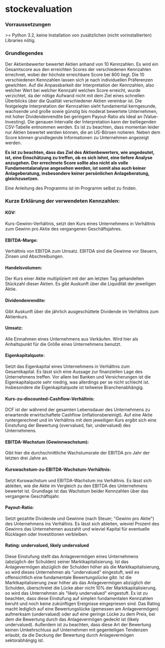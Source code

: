 <h1>stockevaluation</h1>

<h3>Vorraussetzungen</h3>
>= Python 3.2, keine Installation von zusätzlichen (nicht vorinstallierten) Libraries nötig.

<h3>Grundlegendes</h3>
Der Aktienbewerter bewertet Aktien anhand von 10 Kennzahlen. Es wird ein Gesamtscore aus den erreichten Scores der verschiedenen Kennzahlen errechnet, wobei der höchste erreichbare Score bei 800 liegt. Die 10 verschiedenen Kennzahlen lassen sich je nach individuellen Präferenzen gewichten. Auf die Anpassbarkeit der Interpretation der Kennzahlen, also welcher Wert bei welcher Kennzahl welchen Score erreicht, wurde verzichtet, da der nötige Aufwand nicht mit dem Ziel eines schnellen Überblicks über die Qualität verschiedener Aktien vereinbar ist. Die festgelegte Interpretation der Kennzahlen sieht fundamental kerngesunde, wachsende und große sowie günstig bis moderat bewertete Unternehmen, mit hoher Dividendenrendite bei geringem Payout-Ratio als Ideal an (Value-Investing). Die genauen Intervalle der Interpretation kann der beiliegenden CSV-Tabelle entnommen werden. Es ist zu beachten, dass momentan leider nur Aktien bewertet werden können, die an US-Börsen notieren.
Neben dem Score können grundlegende Informationen zu Unternehmen angezeigt werden. 

<b>Es ist zu beachten, dass das Ziel des Aktienbewerters, wie angedeutet, ist, eine Einschätzung zu treffen, ob es sich lohnt, eine tiefere Analyse anzugehen. Der errechnete Score sollte also nicht als volle Fundamentalanalyse angesehen werden, ist somit also auch keiner Anlageberatung, insbesondere keiner persönlichen Anlageberatung, gleichzusetzen.</b>

Eine Anleitung des Programms ist im Programm selbst zu finden.
<p>

<h3>Kurze Erklärung der verwendeten Kennzahlen:</h3><p>

<h4>KGV:</h4>
Kurs-Gewinn-Verhältnis, setzt den Kurs eines Unternehmens in Verhältnis zum Gewinn pro Aktie des vergangenen Geschäftsjahres.<br>

<h4>EBITDA-Marge:</h4> 
Verhältnis von EBITDA zum Umsatz. EBITDA sind die Gewinne vor Steuern, Zinsen und Abschreibungen.<br>

<h4>Handelsvolumen:</h4> 
Der Kurs einer Aktie multipliziert mit der am letzten Tag gehandelten Stückzahl dieser Aktien. Es gibt Auskunft über die Liquidität der jeweiligen Aktie.<br>

<h4>Dividendenrendite:</h4>
Gibt Auskunft über die jährlich ausgeschüttete Dividende im Verhältnis zum Aktienkurs.<br>

<h4>Umsatz:</h4>
Alle Einnahmen eines Unternehmens aus Verkäufen. Wird hier als Anhaltspunkt für die Größe eines Unternehmens benutzt.<br>

<h4>Eigenkapitalquote:</h4>
Setzt das Eigenkapital eines Unternehmens in Verhältnis zum Gesamtkapital. Es lässt sich eine Aussage zur finanziellen Lage des Unternehmens treffen. Vor allem bei Banken und Versicherungen ist die Eigenkapitalquote sehr niedrig, was allerdings per se nicht schlecht ist. Insbesondere die Eigenkapitalquote ist teilweise Branchenabhängig.<br>

<h4>Kurs-zu-discounted-Cashflow-Verhältnis:</h4>
DCF ist der während der gesamten Lebensdauer des Unternehmens zu erwartende erwirtschaftete Cashflow (inflationsbereinigt). Auf eine Aktie runtergerechnet und im Verhältnis mit dem jeweiligen Kurs ergibt sich eine Einstufung der Bewertung (overvalued, fair, undervalued) des Unternehmens.<br>

<h4>EBITDA-Wachstum (Gewinnwachstum):</h4>
Gibt hier die durchschnittliche Wachstumsrate der EBITDA pro Jahr der letzten drei Jahre an.<br>

<h4>Kurswachstum-zu-EBITDA-Wachstum-Verhältnis:</h4>
Setzt Kurswachstum und EBITDA-Wachstum ins Verhältnis. Es lässt sich ableiten, wie die Aktie im Vergleich zu den EBITDA des Unternehmens bewertet ist. Grundlage ist das Wachstum beider Kennzahlen über das vergangene Geschäftsjahr.<br>

<h4>Payout-Ratio:</h4>
Setzt gezahlte Dividende und Gewinne (nach Steuer; "Gewinn pro Aktie") des Unternehmens ins Verhältnis. Es lässt sich ableiten, wieviel Prozent des Gewinns das Unternehemen auszahlt und wieviel Kapital für eventuelle Rücklagen oder Investitionen verbleiben.<br>

<h4>Rating: undervalued, likely undervalued</h4>
Diese Einstufung stellt das Anlagevermögen eines Unternehmens (abzüglich der Schulden) seiner Marktkapitalisierung. Ist das Anlagevermögen abzüglich der Schulden höher als die Marktkapitalisierung, so wird dieses Unternehmen als "undervalued" eingestuft, weil es offensichtlich eine fundamentale Bewertungslücke gibt. Ist die Marktkapitalisierung zwar höher als das Anlagevermögen abzüglich der Schulden, überschreiet die Lücke aber nicht 10% der Marktkapitalisierung, so wird das Unternehmen als "likely undervalued" eingestuft. 
Es ist zu beachten, dass diese Einstufung auf simplen fundamentalen Kennzahlen beruht und noch keine zukünftigen Ereignisse eingepriesen sind. Das Rating macht lediglich auf eine Bewertungslücke (gemessen am Anlagevermögen) aufmerksam (undervalued) oder auf eine geringe Lücke zu dem Preis, bei dem die Bewertung durch das Anlagevermögen gedeckt ist (likely undervalued). Außerdem ist zu beachten, dass diese Art der Bewertung keinen Umkehrschluss auf Unternehmen mit gegenteiligen Tendenzen erlaubt, da die Deckung der Bewertung durch Anlagevermögen sektorabhängig ist.
